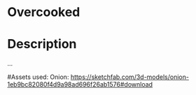 # Overcooked

# Description
...

#Assets used:
Onion:
https://sketchfab.com/3d-models/onion-1eb9bc82080f4d9a98ad696f26ab1576#download
